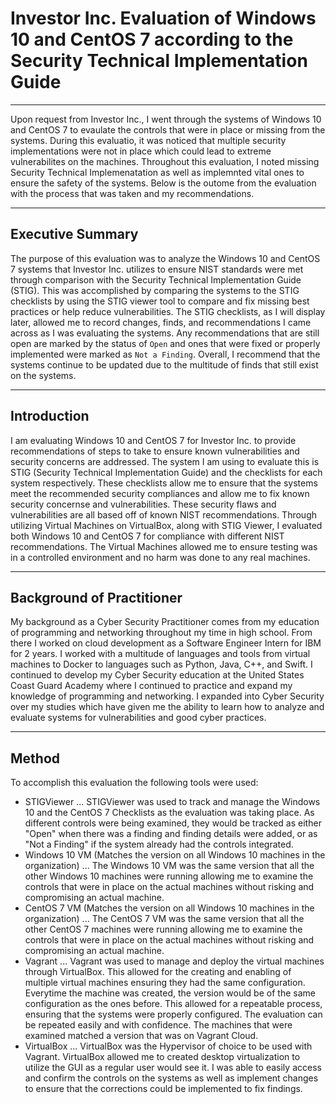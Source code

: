 # Investor Inc. Evaluation of Windows 10 and CentOS 7 according to the Security Technical Implementation Guide
---

Upon request from Investor Inc., I went through the systems of Windows 10 and CentOS 7 to evaulate the controls that were in place or missing from the systems. During this evaluatio, it was noticed that multiple security implementations were not in place which could lead to extreme vulnerabilites on the machines. Throughout this evaluation, I noted missing Security Technical Implemenatation as well as implemnted vital ones to ensure the safety of the systems. Below is the outome from the evaluation with the process that was taken and my recommendations.

---

## Executive Summary
The purpose of this evaluation was to analyze the Windows 10 and CentOS 7 systems that Investor Inc. utilizes to ensure NIST standards were met through comparison with the Security Technical Implementation Guide (STIG). This was accomplished by comparing the systems to the STIG checklists by using the STIG viewer tool to compare and fix missing best practices or help reduce vulnerabilities. The STIG checklists, as I will display later, allowed me to record changes, finds, and recommendations I came across as I was evaluating the systems. Any recommendations that are still open are marked by the status of `Open` and ones that were fixed or properly implemented were marked as `Not a Finding`. Overall, I recommend that the systems continue to be updated due to the multitude of finds that still exist on the systems.

---

## Introduction
I am evaluating Windows 10 and CentOS 7 for Investor Inc. to provide recommendations of steps to take to ensure known vulnerabilities and security concerns are addressed. The system I am using to evaluate this is STIG (Security Technical Implementation Guide) and the checklists for each system respectively. These checklists allow me to ensure that the systems meet the recommended security compliances and allow me to fix known security concernse and vulnerabilities. These security flaws and vulnerabilities are all based off of known NIST recommendations. Through utilizing Virtual Machines on VirtualBox, along with STIG Viewer, I evaluated both Windows 10 and CentOS 7 for compliance with different NIST recommendations. The Virtual Machines allowed me to ensure testing was in a controlled environment and no harm was done to any real machines.

---

## Background of Practitioner
My background as a Cyber Security Practitioner comes from my education of programming and networking throughout my time in high school. From there I worked on cloud development as a Software Engineer Intern for IBM for 2 years. I worked with a multitude of languages and tools from virtual machines to Docker to languages such as Python, Java, C++, and Swift. I continued to develop my Cyber Security education at the United States Coast Guard Academy where I continued to practice and expand my knowledge of programming and networking. I expanded into Cyber Security over my studies which have given me the ability to learn how to analyze and evaluate systems for vulnerabilities and good cyber practices.

---

## Method
To accomplish this evaluation the following tools were used:
* STIGViewer
... STIGViewer was used to track and manage the Windows 10 and the CentOS 7 Checklists as the evaluation was taking place. As different controls were being examined, they would be tracked as either "Open" when there was a finding and finding details were added, or as "Not a Finding" if the system already had the controls integrated. 
* Windows 10 VM (Matches the version on all Windows 10 machines in the organization)
... The Windows 10 VM was the same version that all the other Windows 10 machines were running allowing me to examine the controls that were in place on the actual machines without risking and compromising an actual machine.
* CentOS 7 VM (Matches the version on all Windows 10 machines in the organization)
... The CentOS 7 VM was the same version that all the other CentOS 7 machines were running allowing me to examine the controls that were in place on the actual machines without risking and compromising an actual machine.
* Vagrant
... Vagrant was used to manage and deploy the virtual machines through VirtualBox. This allowed for the creating and enabling of multiple virtual machines ensuring they had the same configuration. Everytime the machine was created, the version would be of the same configuration as the ones before. This allowed for a repeatable process, ensuring that the systems were properly configured. The evaluation can be repeated easily and with confidence. The machines that were examined matched a version that was on Vagrant Cloud.
* VirtualBox
... VirtualBox was the Hypervisor of choice to be used with Vagrant. VirtualBox allowed me to created desktop virtualization to utilize the GUI as a regular user would see it. I was able to easily access and confirm the controls on the systems as well as implement changes to ensure that the corrections could be implemented to fix findings. 

